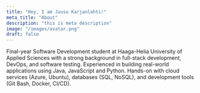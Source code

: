 ```yaml
---
title: "Hey, I am Juuso Karjanlahti!"
meta_title: "About"
description: "this is meta description"
image: "/images/avatar.png"
draft: false
---
```


Final-year Software Development student at Haaga-Helia University of Applied Sciences with a strong background in full-stack development, DevOps, and software testing. Experienced in building real-world applications using Java, JavaScript and Python. Hands-on with cloud services (Azure, Ubuntu), databases (SQL, NoSQL), and development tools (Git Bash, Docker, CI/CD).
